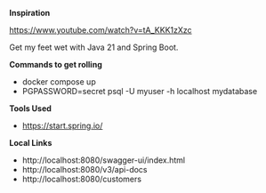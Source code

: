 **Inspiration**

https://www.youtube.com/watch?v=tA_KKK1zXzc

Get my feet wet with Java 21 and Spring Boot.

**Commands to get rolling**
* docker compose up
* PGPASSWORD=secret psql -U myuser -h localhost mydatabase

**Tools Used**
* https://start.spring.io/

**Local Links**
* http://localhost:8080/swagger-ui/index.html
* http://localhost:8080/v3/api-docs
* http://localhost:8080/customers


